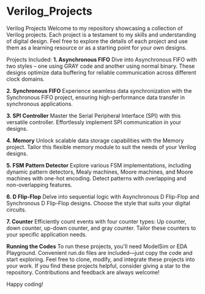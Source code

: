 # Verilog_Projects

Verilog Projects
Welcome to my repository showcasing a collection of Verilog projects. Each project is a testament to my skills and understanding of digital design. Feel free to explore the details of each project and use them as a learning resource or as a starting point for your own designs.

Projects Included:
**1. Asynchronous FIFO**
Dive into Asynchronous FIFO with two styles – one using GRAY code and another using normal binary. These designs optimize data buffering for reliable communication across different clock domains.

**2. Synchronous FIFO**
Experience seamless data synchronization with the Synchronous FIFO project, ensuring high-performance data transfer in synchronous applications.

**3. SPI Controller**
Master the Serial Peripheral Interface (SPI) with this versatile controller. Effortlessly implement SPI communication in your designs.

**4. Memory**
Unlock scalable data storage capabilities with the Memory project. Tailor this flexible memory module to suit the needs of your Verilog designs.

**5. FSM Pattern Detector**
Explore various FSM implementations, including dynamic pattern detectors, Mealy machines, Moore machines, and Moore machines with one-hot encoding. Detect patterns with overlapping and non-overlapping features.

**6. D Flip-Flop**
Delve into sequential logic with Asynchronous D Flip-Flop and Synchronous D Flip-Flop designs. Choose the style that suits your digital circuits.

**7. Counter**
Efficiently count events with four counter types: Up counter, down counter, up-down counter, and gray counter. Tailor these counters to your specific application needs.

**Running the Codes**
To run these projects, you'll need ModelSim or EDA Playground. Convenient run.do files are included—just copy the code and start exploring.
Feel free to clone, modify, and integrate these projects into your work. If you find these projects helpful, consider giving a star to the repository. Contributions and feedback are always welcome!

Happy coding!
